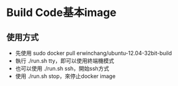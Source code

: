 # Build Code基本image

## 使用方式

 - 先使用 sudo docker pull erwinchang/ubuntu-12.04-32bit-build
 - 執行 ./run.sh tty，即可以使用終端機模式
 - 也可以使用 ./run.sh ssh，開始ssh方式
 - 使用 ./run.sh stop，來停止docker image
 
